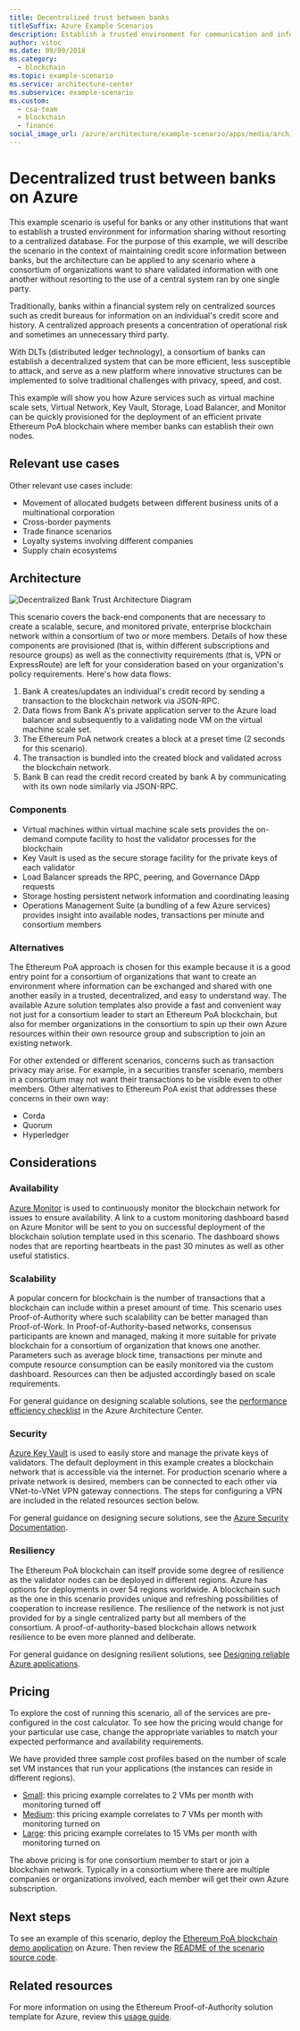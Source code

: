 ```yaml
---
title: Decentralized trust between banks
titleSuffix: Azure Example Scenarios
description: Establish a trusted environment for communication and information sharing without resorting to a centralized database.
author: vitoc
ms.date: 09/09/2018
ms.category:
  - blockchain
ms.topic: example-scenario
ms.service: architecture-center
ms.subservice: example-scenario
ms.custom:
  - csa-team
  - blockchain
  - finance
social_image_url: /azure/architecture/example-scenario/apps/media/architecture-decentralized-trust.png
---
```


# Decentralized trust between banks on Azure

This example scenario is useful for banks or any other institutions that want to establish a trusted environment for information sharing without resorting to a centralized database. For the purpose of this example, we will describe the scenario in the context of maintaining credit score information between banks, but the architecture can be applied to any scenario where a consortium of organizations want to share validated information with one another without resorting to the use of a central system ran by one single party.

Traditionally, banks within a financial system rely on centralized sources such as credit bureaus for information on an individual's credit score and history. A centralized approach presents a concentration of operational risk and sometimes an unnecessary third party.

With DLTs (distributed ledger technology), a consortium of banks can establish a decentralized system that can be more efficient, less susceptible to attack, and serve as a new platform where innovative structures can be implemented to solve traditional challenges with privacy, speed, and cost.

This example will show you how Azure services such as virtual machine scale sets, Virtual Network, Key Vault, Storage, Load Balancer, and Monitor can be quickly provisioned for the deployment of an efficient private Ethereum PoA blockchain where member banks can establish their own nodes.

## Relevant use cases

Other relevant use cases include:

- Movement of allocated budgets between different business units of a multinational corporation
- Cross-border payments
- Trade finance scenarios
- Loyalty systems involving different companies
- Supply chain ecosystems

## Architecture

![Decentralized Bank Trust Architecture Diagram](./media/architecture-decentralized-trust.png)

This scenario covers the back-end components that are necessary to create a scalable, secure, and monitored private, enterprise blockchain network within a consortium of two or more members. Details of how these components are provisioned (that is, within different subscriptions and resource groups) as well as the connectivity requirements (that is, VPN or ExpressRoute) are left for your consideration based on your organization's policy requirements. Here's how data flows:

1. Bank A creates/updates an individual's credit record by sending a transaction to the blockchain network via JSON-RPC.
2. Data flows from Bank A's private application server to the Azure load balancer and subsequently to a validating node VM on the virtual machine scale set.
3. The Ethereum PoA network creates a block at a preset time (2 seconds for this scenario).
4. The transaction is bundled into the created block and validated across the blockchain network.
5. Bank B can read the credit record created by bank A by communicating with its own node similarly via JSON-RPC.

### Components

- Virtual machines within virtual machine scale sets provides the on-demand compute facility to host the validator processes for the blockchain
- Key Vault is used as the secure storage facility for the private keys of each validator
- Load Balancer spreads the RPC, peering, and Governance DApp requests
- Storage hosting persistent network information and coordinating leasing
- Operations Management Suite (a bundling of a few Azure services) provides insight into available nodes, transactions per minute and consortium members

### Alternatives

The Ethereum PoA approach is chosen for this example because it is a good entry point for a consortium of organizations that want to create an environment where information can be exchanged and shared with one another easily in a trusted, decentralized, and easy to understand way. The available Azure solution templates also provide a fast and convenient way not just for a consortium leader to start an Ethereum PoA blockchain, but also for member organizations in the consortium to spin up their own Azure resources within their own resource group and subscription to join an existing network.

For other extended or different scenarios, concerns such as transaction privacy may arise. For example, in a securities transfer scenario, members in a consortium may not want their transactions to be visible even to other members. Other alternatives to Ethereum PoA exist that addresses these concerns in their own way:

- Corda
- Quorum
- Hyperledger

## Considerations

### Availability

[Azure Monitor][monitor] is used to continuously monitor the blockchain network for issues to ensure availability. A link to a custom monitoring dashboard based on Azure Monitor will be sent to you on successful deployment of the blockchain solution template used in this scenario. The dashboard shows nodes that are reporting heartbeats in the past 30 minutes as well as other useful statistics.

### Scalability

A popular concern for blockchain is the number of transactions that a blockchain can include within a preset amount of time. This scenario uses Proof-of-Authority where such scalability can be better managed than Proof-of-Work. In Proof-of-Authority&ndash;based networks, consensus participants are known and managed, making it more suitable for private blockchain for a consortium of organization that knows one another. Parameters such as average block time, transactions per minute and compute resource consumption can be easily monitored via the custom dashboard. Resources can then be adjusted accordingly based on scale requirements.

For general guidance on designing scalable solutions, see the [performance efficiency checklist][scalability] in the Azure Architecture Center.

### Security

[Azure Key Vault][vault] is used to easily store and manage the private keys of validators. The default deployment in this example creates a blockchain network that is accessible via the internet. For production scenario where a private network is desired, members can be connected to each other via VNet-to-VNet VPN gateway connections. The steps for configuring a VPN are included in the related resources section below.

For general guidance on designing secure solutions, see the [Azure Security Documentation][security].

### Resiliency

The Ethereum PoA blockchain can itself provide some degree of resilience as the validator nodes can be deployed in different regions. Azure has options for deployments in over 54 regions worldwide. A blockchain such as the one in this scenario provides unique and refreshing possibilities of cooperation to increase resilience. The resilience of the network is not just provided for by a single centralized party but all members of the consortium. A proof-of-authority&ndash;based blockchain allows network resilience to be even more planned and deliberate.

For general guidance on designing resilient solutions, see [Designing reliable Azure applications](../../framework/resiliency/app-design.md).

## Pricing

To explore the cost of running this scenario, all of the services are pre-configured in the cost calculator. To see how the pricing would change for your particular use case, change the appropriate variables to match your expected performance and availability requirements.

We have provided three sample cost profiles based on the number of scale set VM instances that run your applications (the instances can reside in different regions).

- [Small][small-pricing]: this pricing example correlates to 2 VMs per month with monitoring turned off
- [Medium][medium-pricing]: this pricing example correlates to 7 VMs per month with monitoring turned on
- [Large][large-pricing]: this pricing example correlates to 15 VMs per month with monitoring turned on

The above pricing is for one consortium member to start or join a blockchain network. Typically in a consortium where there are multiple companies or organizations involved, each member will get their own Azure subscription.

## Next steps

To see an example of this scenario, deploy the [Ethereum PoA blockchain demo application][deploy] on Azure. Then review the [README of the scenario source code][source].

## Related resources

For more information on using the Ethereum Proof-of-Authority solution template for Azure, review this [usage guide][guide].

<!-- links -->
[small-pricing]: https://azure.com/e/4e429d721eb54adc9a1558fae3e67990
[medium-pricing]: https://azure.com/e/bb42cd77437744be8ed7064403bfe2ef
[large-pricing]: https://azure.com/e/e205b443de3e4adfadf4e09ffee30c56
[guide]: /azure/blockchain-workbench/ethereum-poa-deployment
[deploy]: https://portal.azure.com/?pub_source=email&pub_status=success#create/microsoft-azure-blockchain.azure-blockchain-ethereumethereum-poa-consortium
[source]: https://github.com/vitoc/creditscoreblockchain
[monitor]: /azure/monitoring-and-diagnostics/monitoring-overview-azure-monitor
[scalability]: ../../framework/scalability/performance-efficiency.md
[security]: /azure/security
[vault]: https://azure.microsoft.com/services/key-vault